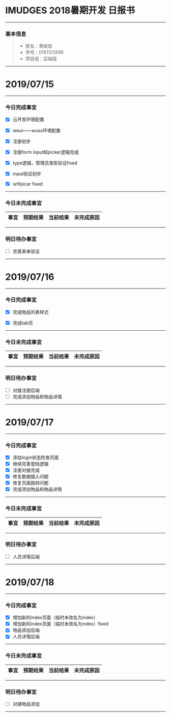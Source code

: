# IMUDGES 2018暑期开发 日报书
-------


### 基本信息
> * 姓名：黄姚佳
> * 学号：0181123596
> * 项目组：后端组

-------


# 2019/07/15

-------

### 今日完成事宜
- [x]  云开发环境配置
- [x]  weui——wuss环境配置
- [x]  注册初步
- [x]  注册form input和picker逻辑完成
- [x]  type逻辑，管理员类型验证fixed
- [x]  input验证初步
- [x]  wifipicar fixed
        



-----
### 今日未完成事宜


| 事宜     |预期结果| 当前结果  | 未完成原因   | 
| --------   | -----:  | -----:  | :----:  |



------
### 明日待办事宜
- [ ] 完善表单验证
-------

# 2019/07/16

-------

### 今日完成事宜
- [x]  完成物品列表样式
- [x]  完成tab页 


-----
### 今日未完成事宜


| 事宜     |预期结果| 当前结果  | 未完成原因   | 
| --------   | -----:  | -----:  | :----:  |


------
### 明日待办事宜
- [ ] 对接注册后端
- [ ] 完成添加物品和物品详情
-------
# 2019/07/17

-------

### 今日完成事宜
- [x]  添加login状态检查页面
- [x]  继续完善登陆逻辑
- [x]  注册对接完成
- [x]  修复数据插入问题
- [x]  修复页面跳转问题
- [x]  完成添加物品和物品详情

-----
### 今日未完成事宜


| 事宜     |预期结果| 当前结果  | 未完成原因   | 
| --------   | -----:  | -----:  | :----:  |


------
### 明日待办事宜
- [ ] 人员详情后端
-------
# 2019/07/18

-------

### 今日完成事宜
- [x]  增加新的index页面（临时未改名为index）
- [x]  增加新的index页面（临时未改名为index）fixed
- [x]  物品添加后端
- [x]  人员详情后端

-----
### 今日未完成事宜


| 事宜     |预期结果| 当前结果  | 未完成原因   | 
| --------   | -----:  | -----:  | :----:  |


------
### 明日待办事宜
- [ ] 对接物品添加
-------



